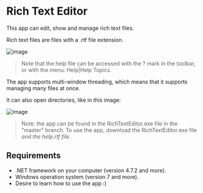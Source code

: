 # Rich Text Editor
This app can edit, show and manage rich text files.

Rich text files are files with a .rtf file extension.

![image](https://github.com/user-attachments/assets/f2376d6d-8e95-4b3e-9aa1-f9c728840ce4)

> Note that the help file can be accessed with the ? mark in the toolbar, or with the menu: Help|Help Topics.

The app supports multi-window threading, which means that it supports managing many files at once.

It can also open directories, like in this image:

![image](https://github.com/user-attachments/assets/f04ea112-b4e6-40f5-b880-9907d50ee425)

> Note: the app can be found in the RichTextEditor.exe file in the "master" branch.
> To use the app, download the RichTextEditor.exe file *and the help.rtf file*.

## Requirements
* .NET framework on your computer (version 4.7.2 and more).
* Windows operation system (version 7 and more).
* Desire to learn how to use the app :)
